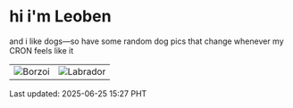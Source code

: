 # hi i'm Leoben

and i like dogs—so have some random dog pics that change whenever my CRON feels like it

|  |  |
|--------|----------|
| ![Borzoi](https://random-dog-vercel.vercel.app/api/random-borzoi?v=1750836424) | ![Labrador](https://random-dog-vercel.vercel.app/api/random-labrador?v=1750836424) |

Last updated: 2025-06-25 15:27 PHT
